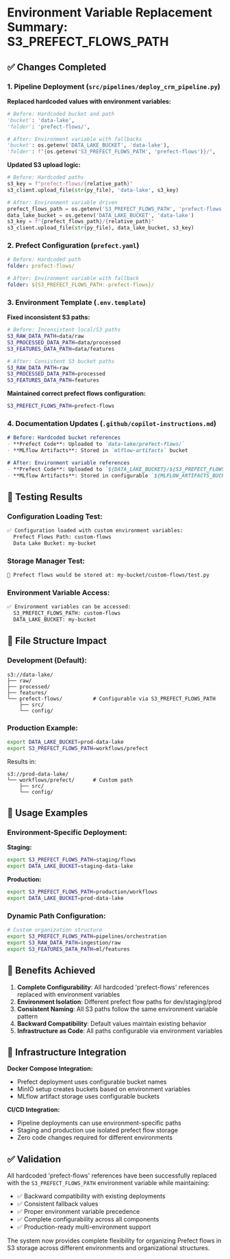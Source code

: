 # Environment Variable Replacement Summary: S3_PREFECT_FLOWS_PATH

## ✅ Changes Completed

### 1. **Pipeline Deployment** (`src/pipelines/deploy_crm_pipeline.py`)

**Replaced hardcoded values with environment variables:**

```python
# Before: Hardcoded bucket and path
'bucket': 'data-lake',
'folder': 'prefect-flows/',

# After: Environment variable with fallbacks
'bucket': os.getenv('DATA_LAKE_BUCKET', 'data-lake'),
'folder': f"{os.getenv('S3_PREFECT_FLOWS_PATH', 'prefect-flows')}/",
```

**Updated S3 upload logic:**
```python
# Before: Hardcoded paths
s3_key = f"prefect-flows/{relative_path}"
s3_client.upload_file(str(py_file), 'data-lake', s3_key)

# After: Environment variable driven
prefect_flows_path = os.getenv('S3_PREFECT_FLOWS_PATH', 'prefect-flows')
data_lake_bucket = os.getenv('DATA_LAKE_BUCKET', 'data-lake')
s3_key = f"{prefect_flows_path}/{relative_path}"
s3_client.upload_file(str(py_file), data_lake_bucket, s3_key)
```

### 2. **Prefect Configuration** (`prefect.yaml`)

```yaml
# Before: Hardcoded path
folder: prefect-flows/

# After: Environment variable with fallback
folder: ${S3_PREFECT_FLOWS_PATH:-prefect-flows}/
```

### 3. **Environment Template** (`.env.template`)

**Fixed inconsistent S3 paths:**
```bash
# Before: Inconsistent local/S3 paths
S3_RAW_DATA_PATH=data/raw
S3_PROCESSED_DATA_PATH=data/processed
S3_FEATURES_DATA_PATH=data/features

# After: Consistent S3 bucket paths
S3_RAW_DATA_PATH=raw
S3_PROCESSED_DATA_PATH=processed
S3_FEATURES_DATA_PATH=features
```

**Maintained correct prefect flows configuration:**
```bash
S3_PREFECT_FLOWS_PATH=prefect-flows
```

### 4. **Documentation Updates** (`.github/copilot-instructions.md`)

```markdown
# Before: Hardcoded bucket references
- **Prefect Code**: Uploaded to `data-lake/prefect-flows/`
- **MLflow Artifacts**: Stored in `mlflow-artifacts` bucket

# After: Environment variable references
- **Prefect Code**: Uploaded to `${DATA_LAKE_BUCKET}/${S3_PREFECT_FLOWS_PATH}/`
- **MLflow Artifacts**: Stored in configurable `${MLFLOW_ARTIFACTS_BUCKET}` bucket
```

## 🧪 Testing Results

### Configuration Loading Test:
```bash
✅ Configuration loaded with custom environment variables:
  Prefect Flows Path: custom-flows
  Data Lake Bucket: my-bucket
```

### Storage Manager Test:
```bash
📁 Prefect flows would be stored at: my-bucket/custom-flows/test.py
```

### Environment Variable Access:
```bash
✅ Environment variables can be accessed:
  S3_PREFECT_FLOWS_PATH: custom-flows
  DATA_LAKE_BUCKET: my-bucket
```

## 📁 File Structure Impact

### Development (Default):
```
s3://data-lake/
├── raw/
├── processed/
├── features/
└── prefect-flows/          # Configurable via S3_PREFECT_FLOWS_PATH
    ├── src/
    └── config/
```

### Production Example:
```bash
export DATA_LAKE_BUCKET=prod-data-lake
export S3_PREFECT_FLOWS_PATH=workflows/prefect
```

Results in:
```
s3://prod-data-lake/
└── workflows/prefect/      # Custom path
    ├── src/
    └── config/
```

## 🚀 Usage Examples

### Environment-Specific Deployment:

**Staging:**
```bash
export S3_PREFECT_FLOWS_PATH=staging/flows
export DATA_LAKE_BUCKET=staging-data-lake
```

**Production:**
```bash
export S3_PREFECT_FLOWS_PATH=production/workflows
export DATA_LAKE_BUCKET=prod-data-lake
```

### Dynamic Path Configuration:
```bash
# Custom organization structure
export S3_PREFECT_FLOWS_PATH=pipelines/orchestration
export S3_RAW_DATA_PATH=ingestion/raw
export S3_FEATURES_DATA_PATH=ml/features
```

## 🎯 Benefits Achieved

1. **Complete Configurability**: All hardcoded 'prefect-flows' references replaced with environment variables
2. **Environment Isolation**: Different prefect flow paths for dev/staging/prod
3. **Consistent Naming**: All S3 paths follow the same environment variable pattern
4. **Backward Compatibility**: Default values maintain existing behavior
5. **Infrastructure as Code**: All paths configurable via environment variables

## 🔧 Infrastructure Integration

**Docker Compose Integration:**
- Prefect deployment uses configurable bucket names
- MinIO setup creates buckets based on environment variables
- MLflow artifact storage uses configurable buckets

**CI/CD Integration:**
- Pipeline deployments can use environment-specific paths
- Staging and production use isolated prefect flow storage
- Zero code changes required for different environments

## ✅ Validation

All hardcoded 'prefect-flows' references have been successfully replaced with the `S3_PREFECT_FLOWS_PATH` environment variable while maintaining:

- ✅ Backward compatibility with existing deployments
- ✅ Consistent fallback values
- ✅ Proper environment variable precedence
- ✅ Complete configurability across all components
- ✅ Production-ready multi-environment support

The system now provides complete flexibility for organizing Prefect flows in S3 storage across different environments and organizational structures.

